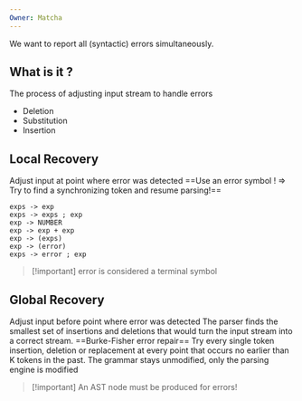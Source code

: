 ```yaml
---
Owner: Matcha
---
```

We want to report all (syntactic) errors simultaneously.
  
## What is it ?
The process of adjusting input stream to handle errors
- Deletion
- Substitution
- Insertion
  
## Local Recovery
Adjust input at point where error was detected
==Use an error symbol ! ⇒ Try to find a synchronizing token and resume parsing!==
```Shell
exps -> exp
exps -> exps ; exp
exp -> NUMBER
exp -> exp + exp
exp -> (exps)
exp -> (error)
exps -> error ; exp
```

> [!important] error is considered a terminal symbol
  
  
## Global Recovery
Adjust input before point where error was detected
The parser finds the smallest set of insertions and deletions that would turn the input stream into a correct stream.
==Burke-Fisher error repair==
Try every single token insertion, deletion or replacement at every point that occurs no earlier than K tokens in the past. The grammar stays unmodified, only the parsing engine is modified
  
  

> [!important] An AST node must be produced for errors!